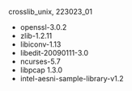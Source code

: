 crosslib_unix, 223023_01 
- openssl-3.0.2
- zlib-1.2.11
- libiconv-1.13
- libedit-20090111-3.0
- ncurses-5.7
- libpcap 1.3.0
- intel-aesni-sample-library-v1.2

